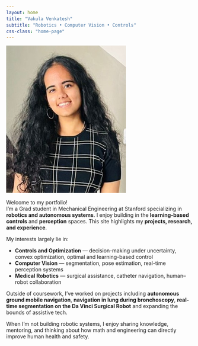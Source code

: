 ```yaml
---
layout: home
title: "Vakula Venkatesh"
subtitle: "Robotics • Computer Vision • Controls"
css-class: "home-page"
---
```


<div class="custom-avatar-section">
  <img src="/assets/img/header_img.jpg" alt="Vakula Venkatesh" class="custom-avatar">
</div>

Welcome to my portfolio!  
I’m a Grad student in Mechanical Engineering at Stanford specializing in **robotics and autonomous systems**. I enjoy building in the **learning-based controls** and **perception** spaces.
This site highlights my **projects, research, and experience**. 

My interests largely lie in:

- **Controls and Optimization** — decision-making under uncertainty, convex optimization, optimal and learning-based control  
- **Computer Vision** — segmentation, pose estimation, real-time perception systems  
- **Medical Robotics** — surgical assistance, catheter navigation, human–robot collaboration  

Outside of coursework, I’ve worked on projects including **autonomous ground mobile navigation**, **navigation in lung during bronchoscopy**, **real-time segmentation on the Da Vinci Surgical Robot** and expanding the bounds of assistive tech.  

When I’m not building robotic systems, I enjoy sharing knowledge, mentoring, and thinking about how math and engineering can directly improve human health and safety.  
